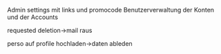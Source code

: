 Admin settings mit links und promocode
Benutzerverwaltung der Konten und der Accounts

requested deletion->mail raus

perso auf profile hochladen->daten ableden